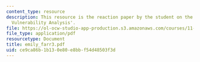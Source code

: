 ```yaml
---
content_type: resource
description: This resource is the reaction paper by the student on the topic 'Community
  Vulnerability Analysis'.
file: https://ol-ocw-studio-app-production.s3.amazonaws.com/courses/11-941-disaster-vulnerability-and-resilience-spring-2005/ce9ca86b1b130e80e8bbf54d48503f3d_emily_farr3.pdf
file_type: application/pdf
resourcetype: Document
title: emily_farr3.pdf
uid: ce9ca86b-1b13-0e80-e8bb-f54d48503f3d
---
```

